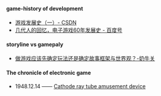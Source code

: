#### game-history of development
- [游戏发展史（一）- CSDN](https://blog.csdn.net/qq_36373994/article/details/79435938)
- [几代人的回忆，电子游戏60年发展史 - 百度号](https://baijiahao.baidu.com/s?id=1577361881758526228&wfr=spider&for=pc)
#### storyline vs gamepaly
- [做游戏应该先确定玩法还是确定故事框架与世界观？-奶牛关](https://cowlevel.net/question/1967064)
#### The chronicle of electronic game 
- 1948.12.14  —— [Cathode ray tube amusement device](http://www.pong-story.com/2455992.pdf)
